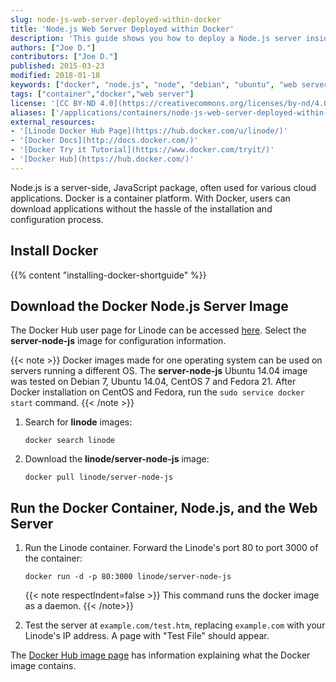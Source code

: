 ```yaml
---
slug: node-js-web-server-deployed-within-docker
title: 'Node.js Web Server Deployed within Docker'
description: 'This guide shows you how to deploy a Node.js server inside of a Docker container, which is a technology platform for running containerized applications.'
authors: ["Joe D."]
contributors: ["Joe D."]
published: 2015-03-23
modified: 2018-01-18
keywords: ["docker", "node.js", "node", "debian", "ubuntu", "web server", "javascript", "container"]
tags: ["container","docker","web server"]
license: '[CC BY-ND 4.0](https://creativecommons.org/licenses/by-nd/4.0)'
aliases: ['/applications/containers/node-js-web-server-deployed-within-docker/','/applications/containers/nodejs-node-js-web-server-docker-container/']
external_resources:
- '[Linode Docker Hub Page](https://hub.docker.com/u/linode/)'
- '[Docker Docs](http://docs.docker.com/)'
- '[Docker Try it Tutorial](https://www.docker.com/tryit/)'
- '[Docker Hub](https://hub.docker.com/)'
---
```


Node.js is a server-side, JavaScript package, often used for various cloud applications. Docker is a container platform. With Docker, users can download applications without the hassle of the installation and configuration process.

## Install Docker

{{% content "installing-docker-shortguide" %}}

## Download the Docker Node.js Server Image
The Docker Hub user page for Linode can be accessed [here](https://hub.docker.com/u/linode/). Select the **server-node-js** image for configuration information.

{{< note >}}
Docker images made for one operating system can be used on servers running a different OS. The **server-node-js** Ubuntu 14.04 image was tested on Debian 7, Ubuntu 14.04, CentOS 7 and Fedora 21. After Docker installation on CentOS and Fedora, run the `sudo service docker start` command.
{{< /note >}}

1.  Search for **linode** images:

        docker search linode

2.  Download the **linode/server-node-js** image:

        docker pull linode/server-node-js

## Run the Docker Container, Node.js, and the Web Server

1.  Run the Linode container. Forward the Linode's port 80 to port 3000 of the container:

        docker run -d -p 80:3000 linode/server-node-js

    {{< note respectIndent=false >}}
This command runs the docker image as a daemon.
{{< /note>}}

2.  Test the server at `example.com/test.htm`, replacing `example.com` with your Linode's IP address. A page with "Test File" should appear.

The [Docker Hub image page](https://registry.hub.docker.com/u/linode/server-node-js/) has information explaining what the Docker image contains.
